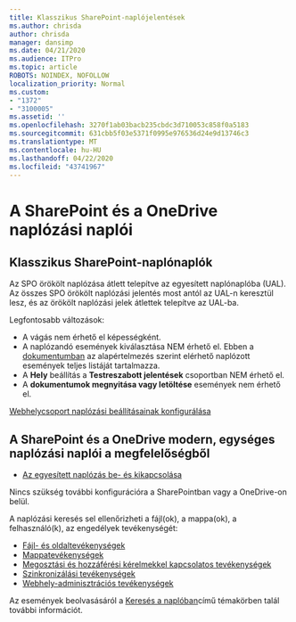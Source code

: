 ```yaml
---
title: Klasszikus SharePoint-naplójelentések
ms.author: chrisda
author: chrisda
manager: dansimp
ms.date: 04/21/2020
ms.audience: ITPro
ms.topic: article
ROBOTS: NOINDEX, NOFOLLOW
localization_priority: Normal
ms.custom:
- "1372"
- "3100005"
ms.assetid: ''
ms.openlocfilehash: 3270f1ab03bacb235cbdc3d710053c858f0a5183
ms.sourcegitcommit: 631cbb5f03e5371f0995e976536d24e9d13746c3
ms.translationtype: MT
ms.contentlocale: hu-HU
ms.lasthandoff: 04/22/2020
ms.locfileid: "43741967"
---
```

# <a name="sharepoint-and-onedrive-audit-logs"></a>A SharePoint és a OneDrive naplózási naplói

## <a name="sharepoint-classic-audit-logs"></a>Klasszikus SharePoint-naplónaplók

Az SPO örökölt naplózása átlett telepítve az egyesített naplónaplóba (UAL). Az összes SPO örökölt naplózási jelentés most antól az UAL-n keresztül lesz, és az örökölt naplózási jelek átlettek telepítve az UAL-ba.

Legfontosabb változások:

* A vágás nem érhető el képességként.
* A naplózandó események kiválasztása NEM érhető el. Ebben a [dokumentumban](https://docs.microsoft.com/office365/securitycompliance/search-the-audit-log-in-security-and-compliance) az alapértelmezés szerint elérhető naplózott események teljes listáját tartalmazza.
* A **Hely** beállítás a **Testreszabott jelentések** csoportban NEM érhető el.
* A **dokumentumok megnyitása vagy letöltése** események nem érhető el.

[Webhelycsoport naplózási beállításainak konfigurálása](https://support.office.com/article/Configure-audit-settings-for-a-site-collection-A9920C97-38C0-44F2-8BCB-4CF1E2AE22D2)

## <a name="sharepoint-and-onedrive-modern-unified-audit-logs-from-compliance"></a>A SharePoint és a OneDrive modern, egységes naplózási naplói a megfelelőségből

* [Az egyesített naplózás be- és kikapcsolása](https://docs.microsoft.com/office365/securitycompliance/turn-audit-log-search-on-or-off) 

Nincs szükség további konfigurációra a SharePointban vagy a OneDrive-on belül.

A naplózási keresés sel ellenőrizheti a fájl(ok), a mappa(ok), a felhasználó(k), az engedélyek tevékenységét:

* [Fájl- és oldaltevékenységek](https://docs.microsoft.com/office365/securitycompliance/search-the-audit-log-in-security-and-compliance)
* [Mappatevékenységek](https://docs.microsoft.com/office365/securitycompliance/search-the-audit-log-in-security-and-compliance#folder-activities)
* [Megosztási és hozzáférési kérelmekkel kapcsolatos tevékenységek](https://docs.microsoft.com/office365/securitycompliance/search-the-audit-log-in-security-and-compliance#sharing-and-access-request-activities)
* [Szinkronizálási tevékenységek](https://docs.microsoft.com/office365/securitycompliance/search-the-audit-log-in-security-and-compliance#synchronization-activities)
* [Webhely-adminisztrációs tevékenységek](https://docs.microsoft.com/office365/securitycompliance/search-the-audit-log-in-security-and-compliance#site-administration-activities)

Az események beolvasásáról a [Keresés a naplóban](https://docs.microsoft.com/office365/securitycompliance/search-the-audit-log-in-security-and-compliance#search-the-audit-log)című témakörben talál további információt.
